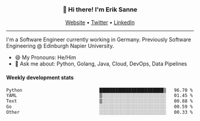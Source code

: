 <h3 align="center">👋 Hi there! I'm Erik Sanne</h3>
<p align="center">
  <a href="https://eriksanne.com">Website</a> •
  <a href="https://twitter.com/ErikKonradSanne">Twitter</a> •
  <a href="https://www.linkedin.com/in/eriksanne/">LinkedIn</a>
</p>

---
I'm a Software Engineer currently working in Germany. Previously Software Engineering @ Edinburgh Napier University.

- 😄 My Pronouns: He/Him
- 💬 Ask me about: Python, Golang, Java, Cloud, DevOps, Data Pipelines

<h4>Weekly development stats</h4>
<!--START_SECTION:waka-->

```txt
Python                             ████████████████████████▒   96.70 %
YAML                               ▒░░░░░░░░░░░░░░░░░░░░░░░░   01.45 %
Text                               ▒░░░░░░░░░░░░░░░░░░░░░░░░   00.88 %
Go                                 ░░░░░░░░░░░░░░░░░░░░░░░░░   00.59 %
Other                              ░░░░░░░░░░░░░░░░░░░░░░░░░   00.33 %
```

<!--END_SECTION:waka-->

